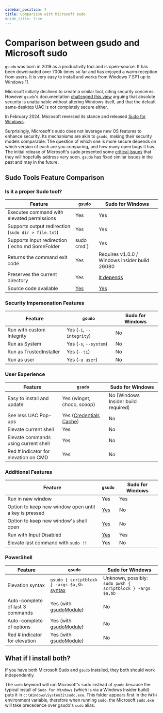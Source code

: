 ```yaml
---
sidebar_position: 7
title: Comparison with Microsoft sudo
#hide_title: true
---
```


# Comparison between gsudo and Microsoft sudo

`gsudo` was born in 2019 as a productivity tool and is open-source. It has been downloaded over 700k times so far and has enjoyed a warm reception from users. It is very easy to install and works from Windows 7 SP1 up to Windows 11.

Microsoft initially declined to create a similar tool, citing security concerns. However `gsudo`'s documentation [challenged this view](security.md) arguing that absolute security is unattainable without altering Windows itself, and that the default same-desktop UAC is not completely secure either.

In February 2024, Microsoft reversed its stance and released [Sudo for Windows](https://devblogs.microsoft.com/commandline/introducing-sudo-for-windows/).

Surprisingly, Microsoft's sudo does not leverage new OS features to enhance security. Its mechanisms are akin to `gsudo`, making their security models comparable. The question of which one is more secure depends on which version of each are you comparing, and how many open bugs it has. The initial release of Microsoft's sudo presented some [critical issues](https://www.tiraniddo.dev/2024/02/sudo-on-windows-quick-rundown.html) that they will hopefully address very soon. `gsudo` has fixed similar issues in the past and may in the future.

## Sudo Tools Feature Comparison

### Is it a proper Sudo tool?
| Feature | `gsudo` | Sudo for Windows |
| ------- | ------- | ------------------ |
| Executes command with elevated permissions | Yes | Yes |
| Supports output redirection (`sudo dir > file.txt`) | Yes | Yes |
| Supports input redirection (`echo md SomeFolder | sudo cmd`) | Yes | Requires v1.0.0 / Windows insider build 26080 |
| Returns the command exit code | Yes | Requires v1.0.0 / Windows insider build 26080 |
| Preserves the current directory | Yes | [It depends](https://github.com/microsoft/sudo/issues/63) |
| Source code available | [Yes](https://github.com/gerardog/gsudo) | [Yes](https://github.com/microsoft/sudo) |

### Security Impersonation Features

| Feature | `gsudo` | Sudo for Windows |
| ------- | ------- | ------------------ |
| Run with custom Integrity | Yes  (`-i`, `--integrity`) | No |
| Run as System  | Yes (`-s`, `--system`) | No |
| Run as TrustedInstaller  | Yes (`--ti`)| No |
| Run as user  | Yes (`-u user`) | No |

### User Experience

| Feature | `gsudo` | Sudo for Windows |
| ------- | ------- | ------------------ |
| Easy to install and update | Yes (winget, choco, scoop) | No (Windows Insider build required) |
| See less UAC Pop-ups | Yes ([Credentials Cache](credentials-cache.md)) | No |
| Elevate current shell | Yes | No |
| Elevate commands using current shell | Yes | No |
| Red # indicator for elevation on CMD | Yes | No |

### Additional Features

| Feature | `gsudo` | Sudo for Windows |
| ------- | ------- | ------------------ |
| Run in new window | Yes | Yes |
| Option to keep new window open until a key is pressed | [Yes](tips/elevation-in-new-window.md) | No |
| Option to keep new window's shell open | [Yes](tips/elevation-in-new-window.md) | No |
| Run with Input Disabled | [Yes](https://gerardog.github.io/gsudo/docs/security#what-are-the-risks-of-running-gsudo) | Yes |
| Elevate last command with `sudo !!` | Yes | No |

### PowerShell

| Feature | `gsudo` | Sudo for Windows |
| ------- | ------- | ------------------ |
| Elevation syntax | `gsudo { scriptblock } -args $a,$b` [syntax](usage/powershell.md#using-gsudo-scriptblock-syntax) | Unknown, possibly: `sudo pwsh { scriptblock } -args $a,$b` |
| Auto-complete of last 3 commands | Yes (with [gsudoModule](usage/powershell.md#gsudo-powershell-module)) | No |
| Auto-complete of options | Yes (with [gsudoModule](usage/powershell.md#gsudo-powershell-module)) | No |
| Red # indicator for elevation | Yes (with [gsudoModule](usage/powershell.md#gsudo-powershell-module)) | No |

## What if I install both?

If you have both Microsoft Sudo and `gsudo` installed, they both should work independently.

The `sudo` keyword will run Microsoft's sudo instead of `gsudo` because the typical install of `Sudo for Windows` (which is via a Windows Insider build) puts it in `c:\Windows\System32\sudo.exe`. This folder appears first in the `PATH` environment variable, therefore when running `sudo`, the Microsoft `sudo.exe` will take precedence over gsudo's `sudo` alias.
